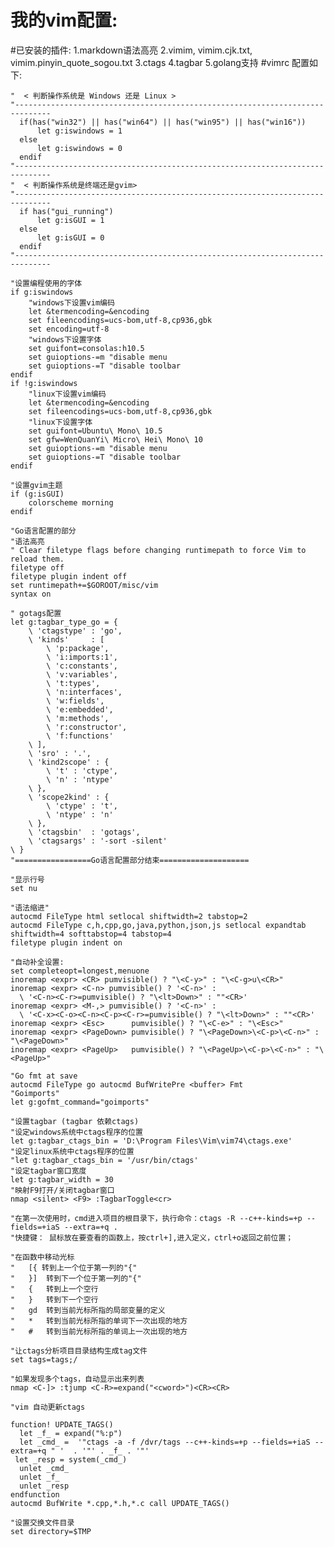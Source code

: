 我的vim配置:
=========
#已安装的插件:
    1.markdown语法高亮
    2.vimim, vimim.cjk.txt, vimim.pinyin_quote_sogou.txt
    3.ctags
    4.tagbar
    5.golang支持
#vimrc 配置如下:

    "  < 判断操作系统是 Windows 还是 Linux >
    "------------------------------------------------------------------------------
      if(has("win32") || has("win64") || has("win95") || has("win16"))
          let g:iswindows = 1
      else
          let g:iswindows = 0
      endif
    "------------------------------------------------------------------------------
    "  < 判断操作系统是终端还是gvim>
    "------------------------------------------------------------------------------
      if has("gui_running")
          let g:isGUI = 1
      else
          let g:isGUI = 0
      endif
    "------------------------------------------------------------------------------
  
    "设置编程使用的字体
    if g:iswindows
    	"windows下设置vim编码
    	let &termencoding=&encoding
    	set fileencodings=ucs-bom,utf-8,cp936,gbk
    	set encoding=utf-8
    	"windows下设置字体
    	set guifont=consolas:h10.5
    	set guioptions-=m "disable menu
    	set guioptions-=T "disable toolbar
    endif	
    if !g:iswindows
    	"linux下设置vim编码
    	let &termencoding=&encoding
    	set fileencodings=ucs-bom,utf-8,cp936,gbk
    	"linux下设置字体
    	set guifont=Ubuntu\ Mono\ 10.5 
    	set gfw=WenQuanYi\ Micro\ Hei\ Mono\ 10
    	set guioptions-=m "disable menu
    	set guioptions-=T "disable toolbar
    endif	
    
    "设置gvim主题
    if (g:isGUI)
    	colorscheme morning
    endif
    
    "Go语言配置的部分
    "语法高亮
    " Clear filetype flags before changing runtimepath to force Vim to reload them.
    filetype off
    filetype plugin indent off
    set runtimepath+=$GOROOT/misc/vim
    syntax on 

    " gotags配置
    let g:tagbar_type_go = {
        \ 'ctagstype' : 'go',
        \ 'kinds'     : [
            \ 'p:package',
            \ 'i:imports:1',
            \ 'c:constants',
            \ 'v:variables',
            \ 't:types',
            \ 'n:interfaces',
            \ 'w:fields',
            \ 'e:embedded',
            \ 'm:methods',
            \ 'r:constructor',
            \ 'f:functions'
        \ ],
        \ 'sro' : '.',
        \ 'kind2scope' : {
            \ 't' : 'ctype',
            \ 'n' : 'ntype'
        \ },
        \ 'scope2kind' : {
            \ 'ctype' : 't',
            \ 'ntype' : 'n'
        \ },
        \ 'ctagsbin'  : 'gotags',
        \ 'ctagsargs' : '-sort -silent'
    \ }
    "=================Go语言配置部分结束====================
    
    "显示行号
    set nu
    
    "语法缩进"
    autocmd FileType html setlocal shiftwidth=2 tabstop=2
    autocmd FileType c,h,cpp,go,java,python,json,js setlocal expandtab shiftwidth=4 softtabstop=4 tabstop=4
    filetype plugin indent on 
    
    "自动补全设置:
    set completeopt=longest,menuone
    inoremap <expr> <CR> pumvisible() ? "\<C-y>" : "\<C-g>u\<CR>"
    inoremap <expr> <C-n> pumvisible() ? '<C-n>' :
      \ '<C-n><C-r>=pumvisible() ? "\<lt>Down>" : ""<CR>'
    inoremap <expr> <M-,> pumvisible() ? '<C-n>' :
      \ '<C-x><C-o><C-n><C-p><C-r>=pumvisible() ? "\<lt>Down>" : ""<CR>'
    inoremap <expr> <Esc>      pumvisible() ? "\<C-e>" : "\<Esc>"
    inoremap <expr> <PageDown> pumvisible() ? "\<PageDown>\<C-p>\<C-n>" : "\<PageDown>"
    inoremap <expr> <PageUp>   pumvisible() ? "\<PageUp>\<C-p>\<C-n>" : "\<PageUp>"
    
    "Go fmt at save
    autocmd FileType go autocmd BufWritePre <buffer> Fmt
    "Goimports"
    let g:gofmt_command="goimports"
    
    "设置tagbar (tagbar 依赖ctags)
    "设定windows系统中ctags程序的位置
    let g:tagbar_ctags_bin = 'D:\Program Files\Vim\vim74\ctags.exe'
    "设定linux系统中ctags程序的位置
    "let g:tagbar_ctags_bin = '/usr/bin/ctags'
    "设定tagbar窗口宽度
    let g:tagbar_width = 30
    "映射F9打开/关闭tagbar窗口 
    nmap <silent> <F9> :TagbarToggle<cr>    
    
    "在第一次使用时，cmd进入项目的根目录下，执行命令：ctags -R --c++-kinds=+p --fields=+iaS --extra=+q .
    "快捷键： 鼠标放在要查看的函数上，按ctrl+],进入定义，ctrl+o返回之前位置；
    
    "在函数中移动光标
    "	[{ 转到上一个位于第一列的"{"
    "	}]  转到下一个位于第一列的"{"
    "	{   转到上一个空行
    "	}   转到下一个空行
    "	gd  转到当前光标所指的局部变量的定义
    "	*   转到当前光标所指的单词下一次出现的地方
    "	#   转到当前光标所指的单词上一次出现的地方
    
    "让ctags分析项目目录结构生成tag文件
    set tags=tags;/
    
    "如果发现多个tags，自动显示出来列表
    nmap <C-]> :tjump <C-R>=expand("<cword>")<CR><CR>
    
    "vim 自动更新ctags
    
    function! UPDATE_TAGS()
      let _f_ = expand("%:p")
      let _cmd_ =  '"ctags -a -f /dvr/tags --c++-kinds=+p --fields=+iaS --extra=+q " '  . '"' . _f_ . '"'
     let _resp = system(_cmd_)
      unlet _cmd_
      unlet _f_
      unlet _resp
    endfunction
    autocmd BufWrite *.cpp,*.h,*.c call UPDATE_TAGS()

    "设置交换文件目录
    set directory=$TMP
